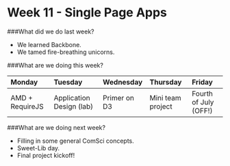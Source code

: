 # Week 11 - Single Page Apps

###What did we do last week?

- We learned Backbone.
- We tamed fire-breathing unicorns.

###What are we doing this week?

|Monday         | Tuesday         |Wednesday        |Thursday         |  Friday
|:-----         |:-----           |:-----           |:-----           |:----- 
| AMD + RequireJS | Application Design (lab) | Primer on D3 | Mini team project | Fourth of July (OFF!)

###What are we doing next week?

- Filling in some general ComSci concepts.
- Sweet-Lib day.
- Final project kickoff!